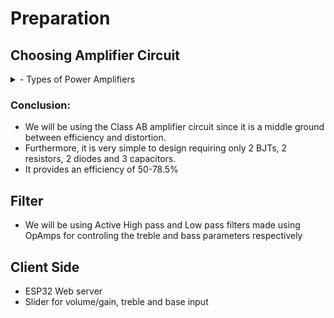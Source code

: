 # Preparation

## Choosing Amplifier Circuit

<details>
<summary>
- Types of Power Amplifiers
</summary>

### Class A

- High Linearity
- Very little distortion
- Low efficiency
  - Inefficient
  - Lot of heat generated

### Class B

- Higher efficiency
- Significant distortion
- Push-pull configuration
  - Each transistor dealing with each half of the input waveform

### Class AB

- Most common type of amp
- Moderate efficiency
- Moderate distortion

### Class C

- High efficiency
- High distortion

### Class D

- High efficiency
- Uses pulse width modulation
</details>

### Conclusion:

- We will be using the Class AB amplifier circuit since it is a middle ground between efficiency and distortion.
- Furthermore, it is very simple to design requiring only 2 BJTs, 2 resistors, 2 diodes and 3 capacitors.
- It provides an efficiency of 50-78.5%

## Filter

- We will be using Active High pass and Low pass filters made using OpAmps for controling the treble and bass parameters respectively

## Client Side

- ESP32 Web server
- Slider for volume/gain, treble and base input
